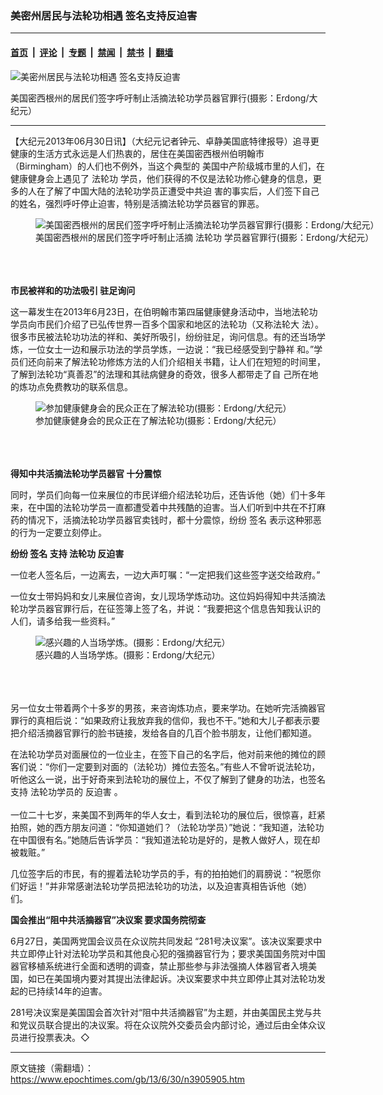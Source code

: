 ### 美密州居民与法轮功相遇 签名支持反迫害

---

#### [首页](../../../..?n3905905) &nbsp;|&nbsp; [评论](../../../../../epoch-comment?n3905905) &nbsp;|&nbsp; [专题](../../../../../epoch-special?n3905905) &nbsp;|&nbsp; [禁闻](../../../../../epoch-news?n3905905) &nbsp;|&nbsp; [禁书](../../../../../books?n3905905) &nbsp;|&nbsp; [翻墙](https://github.com/gfw-breaker/nogfw/blob/master/README.md?n3905905)


<div><img alt="美密州居民与法轮功相遇 签名支持反迫害" class="attachment-djy_600_400 size-djy_600_400 wp-post-image" src="https://i.epochtimes.com/assets/uploads/2013/06/1306301058542197-600x400.jpg"/>
<div class="caption">
 <p>
  美国密西根州的居民们签字呼吁制止活摘法轮功学员器官罪行(摄影：Erdong/大纪元）
 </p>
</div></div><hr/><div class="post_content" id="artbody" itemprop="articleBody">
 <!-- article content begin -->
 <p>
  【大纪元2013年06月30日讯】（大纪元记者钟元、卓静美国底特律报导）追寻更健康的生活方式永远是人们热衷的，居住在美国密西根州伯明翰市（Birmingham）的人们也不例外，当这个典型的 美国中产阶级城市里的人们，在健康健身会上遇见了
  <ok href="https://www.epochtimes.com/gb/tag/%E6%B3%95%E8%BD%AE%E5%8A%9F.html">
   法轮功
  </ok>
  学员，他们获得的不仅是法轮功修心健身的信息，更多的人在了解了中国大陆的法轮功学员正遭受中共迫 害的事实后，人们签下自己的姓名，强烈呼吁停止迫害，特别是活摘法轮功学员器官的罪恶。
  <br/>
  <figure aria-describedby="caption-attachment-6730203" class="wp-caption aligncenter" id="attachment_6730203" style="width: 600px">
   <ok href=" https://i.epochtimes.com/assets/uploads/2013/06/1306301059172197-600x428.jpg" rel="noreferrer noopener" target="_blank">
    <img alt="美国密西根州的居民们签字呼吁制止活摘法轮功学员器官罪行(摄影：Erdong/大纪元）" class="size-large wp-image-6730203" src="https://i.epochtimes.com/assets/uploads/2013/06/1306301059172197-600x428.jpg" title="美国密西根州的居民们签字呼吁制止活摘法轮功学员器官罪行(摄影：Erdong/大纪元）"/>
   </ok>
   <br/><figcaption class="wp-caption-text" id="caption-attachment-6730203">
    美国密西根州的居民们签字呼吁制止活摘
    <ok href="https://www.epochtimes.com/gb/tag/%E6%B3%95%E8%BD%AE%E5%8A%9F.html">
     法轮功
    </ok>
    学员器官罪行(摄影：Erdong/大纪元）
   </figcaption><br/>
  </figure><br/>
  <br/>
  <b>
   市民被祥和的功法吸引 驻足询问
  </b>
 </p>
 <p>
  这一幕发生在2013年6月23日，在伯明翰市第四届健康健身活动中，当地法轮功学员向市民们介绍了已弘传世界一百多个国家和地区的法轮功（又称法轮大 法）。很多市民被法轮功功法的祥和、美好所吸引，纷纷驻足，询问信息。有的还当场学炼，一位女士一边和展示功法的学员学炼，一边说：“我已经感受到宁静祥 和。”学员们还向前来了解法轮功修炼方法的人们介绍相关书籍，让人们在短短的时间里，了解到法轮功“真善忍”的法理和其祛病健身的奇效，很多人都带走了自 己所在地的炼功点免费教功的联系信息。
  <br/>
  <figure aria-describedby="caption-attachment-6730220" class="wp-caption aligncenter" id="attachment_6730220" style="width: 600px">
   <ok href=" https://i.epochtimes.com/assets/uploads/2013/06/1306301100062197-600x428.jpg" rel="noreferrer noopener" target="_blank">
    <img alt="参加健康健身会的民众正在了解法轮功(摄影：Erdong/大纪元）" class="size-large wp-image-6730220" src="https://i.epochtimes.com/assets/uploads/2013/06/1306301100062197-600x428.jpg" title="参加健康健身会的民众正在了解法轮功(摄影：Erdong/大纪元）"/>
   </ok>
   <br/><figcaption class="wp-caption-text" id="caption-attachment-6730220">
    参加健康健身会的民众正在了解法轮功(摄影：Erdong/大纪元）
   </figcaption><br/>
  </figure><br/>
  <br/>
  <b>
   得知中共活摘法轮功学员器官 十分震惊
  </b>
 </p>
 <p>
  同时，学员们向每一位来展位的市民详细介绍法轮功后，还告诉他（她）们十多年来，在中国的法轮功学员一直都遭受着中共残酷的迫害。当人们听到中共在不打麻药的情况下，活摘法轮功学员器官卖钱时，都十分震惊，纷纷
  <ok href="https://www.epochtimes.com/gb/tag/%E7%AD%BE%E5%90%8D.html">
   签名
  </ok>
  表示这种邪恶的行为一定要立刻停止。
 </p>
 <p>
  <b>
   纷纷
   <ok href="https://www.epochtimes.com/gb/tag/%E7%AD%BE%E5%90%8D.html">
    签名
   </ok>
   <ok href="https://www.epochtimes.com/gb/tag/%E6%94%AF%E6%8C%81.html">
    支持
   </ok>
   法轮功
   <ok href="https://www.epochtimes.com/gb/tag/%E5%8F%8D%E8%BF%AB%E5%AE%B3.html">
    反迫害
   </ok>
  </b>
 </p>
 <p>
  一位老人签名后，一边离去，一边大声叮嘱：“一定把我们这些签字送交给政府。”
 </p>
 <p>
  一位女士带妈妈和女儿来展位咨询，女儿现场学炼动功。这位妈妈得知中共活摘法轮功学员器官罪行后，在征签簿上签了名，并说：“我要把这个信息告知我认识的人们，请多给我一些资料。”
  <br/>
  <figure aria-describedby="caption-attachment-6730231" class="wp-caption aligncenter" id="attachment_6730231" style="width: 600px">
   <ok href=" https://i.epochtimes.com/assets/uploads/2013/06/1306301101222197-600x428.jpg" rel="noreferrer noopener" target="_blank">
    <img alt="感兴趣的人当场学炼。(摄影：Erdong/大纪元）" class="size-large wp-image-6730231" src="https://i.epochtimes.com/assets/uploads/2013/06/1306301101222197-600x428.jpg" title="感兴趣的人当场学炼。(摄影：Erdong/大纪元）"/>
   </ok>
   <br/><figcaption class="wp-caption-text" id="caption-attachment-6730231">
    感兴趣的人当场学炼。(摄影：Erdong/大纪元）
   </figcaption><br/>
  </figure><br/>
  <br/>
  另一位女士带着两个十多岁的男孩，来咨询炼功点，要来学功。在她听完活摘器官罪行的真相后说：“如果政府让我放弃我的信仰，我也不干。”她和大儿子都表示要把介绍活摘器官罪行的脸书链接，发给各自的几百个脸书朋友，让他们都知道。
 </p>
 <p>
  在法轮功学员对面展位的一位业主，在签下自己的名字后，他对前来他的摊位的顾客们说：“你们一定要到对面的（法轮功）摊位去签名。”有些人不曾听说法轮功，听他这么一说，出于好奇来到法轮功的展位上，不仅了解到了健身的功法，也签名
  <ok href="https://www.epochtimes.com/gb/tag/%E6%94%AF%E6%8C%81.html">
   支持
  </ok>
  法轮功学员的
  <ok href="https://www.epochtimes.com/gb/tag/%E5%8F%8D%E8%BF%AB%E5%AE%B3.html">
   反迫害
  </ok>
  。
  <br/>
  <br/>
  一位二十七岁，来美国不到两年的华人女士，看到法轮功的展位后，很惊喜，赶紧拍照，她的西方朋友问道：“你知道她们？（法轮功学员）”她说：“我知道，法轮功在中国很有名。”她随后告诉学员：“我知道法轮功是好的，是教人做好人，现在却被栽赃。”
 </p>
 <p>
  几位签字后的市民，有的握着法轮功学员的手，有的拍拍她们的肩膀说：“祝愿你们好运！”并非常感谢法轮功学员把法轮功的功法，以及迫害真相告诉他（她）们。
 </p>
 <p>
  <b>
   国会推出“阻中共活摘器官”决议案  要求国务院彻查
  </b>
 </p>
 <p>
  6月27日，美国两党国会议员在众议院共同发起 “281号决议案”。该决议案要求中共立即停止针对法轮功学员和其他良心犯的强摘器官行为；要求美国国务院对中国器官移植系统进行全面和透明的调查，禁止那些参与非法强摘人体器官者入境美国，如已在美国境内要对其提出法律起诉。决议案要求中共立即停止其对法轮功发起的已持续14年的迫害。
 </p>
 <p>
  281号决议案是美国国会首次针对“阻中共活摘器官”为主题，并由美国民主党与共和党议员联合提出的决议案。将在众议院外交委员会内部讨论，通过后由全体众议员进行投票表决。◇
 </p>
 <!-- article content end -->
 <div id="below_article_ad">
 </div>
</div>


---

原文链接（需翻墙）：https://www.epochtimes.com/gb/13/6/30/n3905905.htm
